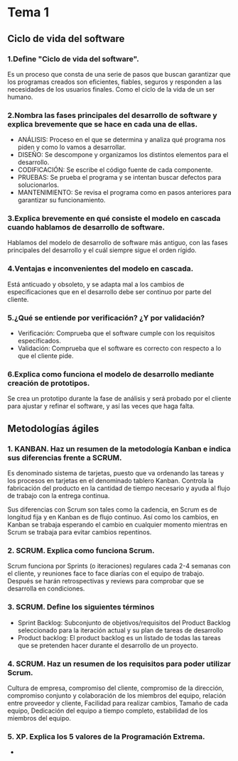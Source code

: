 # Tema 1

## Ciclo de vida del software

### 1.Define "Ciclo de vida del software".

 Es un proceso que consta de una serie de pasos que buscan garantizar que los programas creados son eficientes, fiables, seguros y responden a las necesidades de los usuarios finales. Como el ciclo de la vida de un ser humano.

### 2.Nombra las fases principales del desarrollo de software y explica brevemente que se hace en cada una de ellas.

- ANÁLISIS: Proceso en el que se determina y analiza qué programa nos piden y como lo vamos a desarrollar.
- DISEÑO: Se descompone y organizamos los distintos elementos para el desarrollo.
- CODIFICACIÓN: Se escribe el código fuente de cada componente.
- PRUEBAS: Se prueba el programa y se intentan buscar defectos para solucionarlos.
- MANTENIMIENTO: Se revisa el programa como en pasos anteriores para garantizar su funcionamiento.

### 3.Explica brevemente en qué consiste el modelo en cascada cuando hablamos de desarrollo de software.

Hablamos del modelo de desarrollo de software más antiguo, con las fases principales del desarrollo y el cuál siempre sigue el orden rígido.

### 4.Ventajas e inconvenientes del modelo en cascada.

Está anticuado y obsoleto, y se adapta mal a los cambios de especificaciones que en el desarrollo debe ser continuo por parte del cliente.

### 5.¿Qué se entiende por verificación? ¿Y por validación?

- Verificación: Comprueba que el software cumple con los requisitos especificados.
- Validación: Comprueba que el software es correcto con respecto a lo que el cliente pide.

### 6.Explica como funciona el modelo de desarrollo mediante creación de prototipos.

Se crea un prototipo durante la fase de análisis y será probado por el cliente para ajustar y refinar el software, y así las veces que haga falta.



## Metodologías ágiles



### 1. KANBAN. Haz un resumen de la metodología Kanban e indica sus diferencias frente a SCRUM. 

Es denominado sistema de tarjetas, puesto que va ordenando las tareas y los procesos en tarjetas en el denominado tablero Kanban. Controla la fabricación del producto en la cantidad de tiempo necesario y ayuda al flujo de trabajo con la entrega continua.

Sus diferencias con Scrum son tales como la cadencia, en Scrum es de longitud fija y en Kanban es de flujo continuo. Así como los cambios, en Kanban se trabaja esperando el cambio en cualquier momento mientras en Scrum se trabaja para evitar cambios repentinos. 

### 2. SCRUM. Explica como funciona Scrum. 

Scrum funciona por Sprints (o iteraciones) regulares cada 2-4 semanas con el cliente, y reuniones face to face diarías con el equipo de trabajo. Después se harán retrospectivas y reviews para comprobar que se desarrolla en condiciones.

### 3. SCRUM. Define los siguientes términos

- Sprint Backlog: Subconjunto de objetivos/requisitos del Product Backlog seleccionado para la iteración actual y su plan de tareas de desarrollo
- Product backlog: El product backlog es un listado de todas las tareas que se pretenden hacer durante el desarrollo de un proyecto.

### 4. SCRUM. Haz un resumen de los requisitos para poder utilizar Scrum. 

Cultura de empresa, compromiso del cliente, compromiso de la dirección, compromiso conjunto y colaboración de los miembros del equipo, relación entre proveedor y cliente, Facilidad para realizar cambios, Tamaño de cada equipo, Dedicación del equipo a tiempo completo, estabilidad de los miembros del equipo.

### 5. XP.  Explica los 5 valores de la Programación Extrema.

- 




